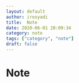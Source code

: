 ```yaml
---
layout: default
author: irosyadi
title:  Note
date: 2020-06-01 20:09:34
category: note
tags: ["category", "note"]
draft: false
---
```


# Note

